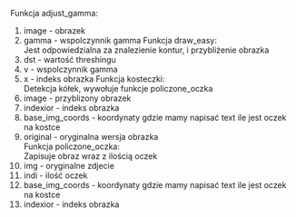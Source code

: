 Funkcja adjust_gamma:  
1.  image - obrazek 
2.  gamma - wspolczynnik gamma
Funkcja draw_easy:  
Jest odpowiedzialna za znalezienie kontur, i przybliżenie obrazka   
1.  dst - wartość threshingu
2.  v - wspolczynnik gamma  
3.  x - indeks obrazka
Funkcja kosteczki:  
Detekcja kółek, wywołuje funkcje policzone_oczka    
1.  image - przyblizony obrazek 
2.  indexior - indeks obrazka   
3.  base_img_coords - koordynaty gdzie mamy napisać text ile jest oczek na kostce   
4.  original - oryginalna wersja obrazka    
Funkcja policzone_oczka:  
Zapisuje obraz wraz z ilością oczek 
1.  img - oryginalne zdjecie    
2.  indi - ilość oczek  
3.  base_img_coords - koordynaty gdzie mamy napisać text ile jest oczek na kostce   
4.  indexior - indeks obrazka   
